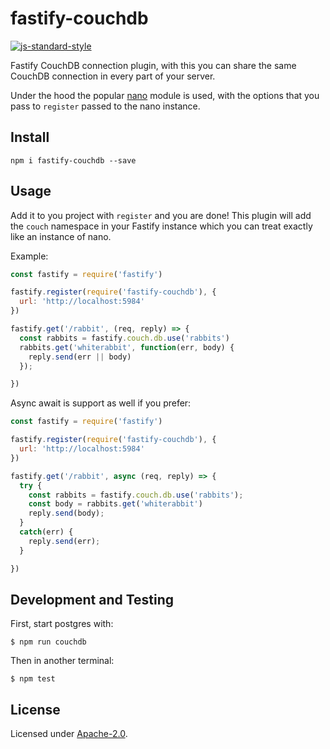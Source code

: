 # fastify-couchdb

[![js-standard-style](https://img.shields.io/badge/code%20style-standard-brightgreen.svg?style=flat)](http://standardjs.com/)

Fastify CouchDB connection plugin, with this you can share the same CouchDB connection in every part of your server.

Under the hood the popular [nano](https://github.com/apache/couchdb-nano) module is used, with the options that you pass to `register` passed to the nano instance.

## Install
```
npm i fastify-couchdb --save
```
## Usage
Add it to you project with `register` and you are done!
This plugin will add the `couch` namespace in your Fastify instance which you can treat exactly like an instance of nano.

Example:
```js
const fastify = require('fastify')

fastify.register(require('fastify-couchdb'), {
  url: 'http://localhost:5984'
})

fastify.get('/rabbit', (req, reply) => {
  const rabbits = fastify.couch.db.use('rabbits')
  rabbits.get('whiterabbit', function(err, body) {
    reply.send(err || body)
  });

})
```

Async await is support as well if you prefer:
```js
const fastify = require('fastify')

fastify.register(require('fastify-couchdb'), {
  url: 'http://localhost:5984'
})

fastify.get('/rabbit', async (req, reply) => {
  try {
    const rabbits = fastify.couch.db.use('rabbits');
    const body = rabbits.get('whiterabbit')
    reply.send(body);
  }
  catch(err) {
    reply.send(err);
  }

})
```

## Development and Testing

First, start postgres with:

```
$ npm run couchdb
```

Then in another terminal:

```
$ npm test
```

## License

Licensed under [Apache-2.0](./LICENSE).